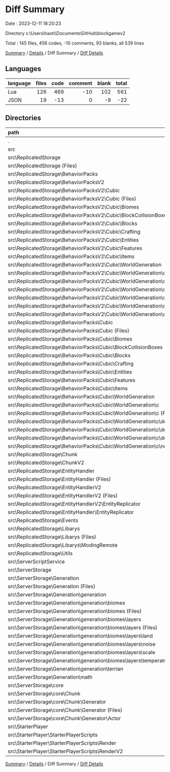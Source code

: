 # Diff Summary

Date : 2023-12-11 18:20:23

Directory c:\\Users\\haoti\\Documents\\GitHub\\blockgamev2

Total : 145 files,  456 codes, -10 comments, 93 blanks, all 539 lines

[Summary](results.md) / [Details](details.md) / Diff Summary / [Diff Details](diff-details.md)

## Languages
| language | files | code | comment | blank | total |
| :--- | ---: | ---: | ---: | ---: | ---: |
| Lua | 126 | 469 | -10 | 102 | 561 |
| JSON | 19 | -13 | 0 | -9 | -22 |

## Directories
| path | files | code | comment | blank | total |
| :--- | ---: | ---: | ---: | ---: | ---: |
| . | 145 | 456 | -10 | 93 | 539 |
| src | 145 | 456 | -10 | 93 | 539 |
| src\\ReplicatedStorage | 110 | -468 | -12 | -5 | -485 |
| src\\ReplicatedStorage (Files) | 4 | -329 | -8 | -4 | -341 |
| src\\ReplicatedStorage\\BehaviorPacks | 29 | 2,897 | 3 | 30 | 2,930 |
| src\\ReplicatedStorage\\BehaviorPacksV2 | 29 | -3,093 | -12 | -32 | -3,137 |
| src\\ReplicatedStorage\\BehaviorPacksV2\\Cubic | 29 | -3,093 | -12 | -32 | -3,137 |
| src\\ReplicatedStorage\\BehaviorPacksV2\\Cubic (Files) | 3 | -215 | -11 | -4 | -230 |
| src\\ReplicatedStorage\\BehaviorPacksV2\\Cubic\\Biomes | 1 | -16 | 0 | -1 | -17 |
| src\\ReplicatedStorage\\BehaviorPacksV2\\Cubic\\BlockCollisionBoxes | 1 | -20 | 0 | -1 | -21 |
| src\\ReplicatedStorage\\BehaviorPacksV2\\Cubic\\Blocks | 1 | -1 | 0 | 0 | -1 |
| src\\ReplicatedStorage\\BehaviorPacksV2\\Cubic\\Crafting | 1 | -50 | 0 | -6 | -56 |
| src\\ReplicatedStorage\\BehaviorPacksV2\\Cubic\\Entities | 3 | -90 | 0 | -12 | -102 |
| src\\ReplicatedStorage\\BehaviorPacksV2\\Cubic\\Features | 1 | -70 | -1 | -2 | -73 |
| src\\ReplicatedStorage\\BehaviorPacksV2\\Cubic\\Items | 1 | -1 | 0 | 0 | -1 |
| src\\ReplicatedStorage\\BehaviorPacksV2\\Cubic\\WorldGeneration | 17 | -2,630 | 0 | -6 | -2,636 |
| src\\ReplicatedStorage\\BehaviorPacksV2\\Cubic\\WorldGeneration\\c | 17 | -2,630 | 0 | -6 | -2,636 |
| src\\ReplicatedStorage\\BehaviorPacksV2\\Cubic\\WorldGeneration\\c (Files) | 1 | -41 | 0 | -1 | -42 |
| src\\ReplicatedStorage\\BehaviorPacksV2\\Cubic\\WorldGeneration\\c\\density_function | 15 | -2,316 | 0 | -1 | -2,317 |
| src\\ReplicatedStorage\\BehaviorPacksV2\\Cubic\\WorldGeneration\\c\\density_function (Files) | 4 | -28 | 0 | 0 | -28 |
| src\\ReplicatedStorage\\BehaviorPacksV2\\Cubic\\WorldGeneration\\c\\density_function\\overworld | 11 | -2,288 | 0 | -1 | -2,289 |
| src\\ReplicatedStorage\\BehaviorPacksV2\\Cubic\\WorldGeneration\\c\\noise_settings | 1 | -273 | 0 | -4 | -277 |
| src\\ReplicatedStorage\\BehaviorPacks\\Cubic | 29 | 2,897 | 3 | 30 | 2,930 |
| src\\ReplicatedStorage\\BehaviorPacks\\Cubic (Files) | 3 | 19 | 2 | 2 | 23 |
| src\\ReplicatedStorage\\BehaviorPacks\\Cubic\\Biomes | 1 | 16 | 0 | 1 | 17 |
| src\\ReplicatedStorage\\BehaviorPacks\\Cubic\\BlockCollisionBoxes | 1 | 20 | 0 | 1 | 21 |
| src\\ReplicatedStorage\\BehaviorPacks\\Cubic\\Blocks | 1 | 1 | 0 | 0 | 1 |
| src\\ReplicatedStorage\\BehaviorPacks\\Cubic\\Crafting | 1 | 50 | 0 | 6 | 56 |
| src\\ReplicatedStorage\\BehaviorPacks\\Cubic\\Entities | 3 | 90 | 0 | 12 | 102 |
| src\\ReplicatedStorage\\BehaviorPacks\\Cubic\\Features | 1 | 70 | 1 | 2 | 73 |
| src\\ReplicatedStorage\\BehaviorPacks\\Cubic\\Items | 1 | 1 | 0 | 0 | 1 |
| src\\ReplicatedStorage\\BehaviorPacks\\Cubic\\WorldGeneration | 17 | 2,630 | 0 | 6 | 2,636 |
| src\\ReplicatedStorage\\BehaviorPacks\\Cubic\\WorldGeneration\\c | 17 | 2,630 | 0 | 6 | 2,636 |
| src\\ReplicatedStorage\\BehaviorPacks\\Cubic\\WorldGeneration\\c (Files) | 1 | 41 | 0 | 1 | 42 |
| src\\ReplicatedStorage\\BehaviorPacks\\Cubic\\WorldGeneration\\c\\density_function | 15 | 2,316 | 0 | 1 | 2,317 |
| src\\ReplicatedStorage\\BehaviorPacks\\Cubic\\WorldGeneration\\c\\density_function (Files) | 4 | 28 | 0 | 0 | 28 |
| src\\ReplicatedStorage\\BehaviorPacks\\Cubic\\WorldGeneration\\c\\density_function\\overworld | 11 | 2,288 | 0 | 1 | 2,289 |
| src\\ReplicatedStorage\\BehaviorPacks\\Cubic\\WorldGeneration\\c\\noise_settings | 1 | 273 | 0 | 4 | 277 |
| src\\ReplicatedStorage\\Chunk | 1 | 46 | 1 | 5 | 52 |
| src\\ReplicatedStorage\\ChunkV2 | 1 | -46 | -1 | -5 | -52 |
| src\\ReplicatedStorage\\EntityHandler | 15 | 1,791 | 41 | 61 | 1,893 |
| src\\ReplicatedStorage\\EntityHandler (Files) | 7 | 1,190 | 29 | 40 | 1,259 |
| src\\ReplicatedStorage\\EntityHandlerV2 | 15 | -1,791 | -42 | -60 | -1,893 |
| src\\ReplicatedStorage\\EntityHandlerV2 (Files) | 7 | -1,189 | -30 | -39 | -1,258 |
| src\\ReplicatedStorage\\EntityHandlerV2\\EntityReplicator | 8 | -602 | -12 | -21 | -635 |
| src\\ReplicatedStorage\\EntityHandler\\EntityReplicator | 8 | 601 | 12 | 21 | 634 |
| src\\ReplicatedStorage\\Events | 12 | -24 | 0 | -9 | -33 |
| src\\ReplicatedStorage\\Libarys | 2 | 6 | 6 | 6 | 18 |
| src\\ReplicatedStorage\\Libarys (Files) | 1 | 62 | 6 | 7 | 75 |
| src\\ReplicatedStorage\\Libarys\\ModingRemote | 1 | -56 | 0 | -1 | -57 |
| src\\ReplicatedStorage\\Utils | 2 | 75 | 0 | 3 | 78 |
| src\\ServerScriptService | 2 | 0 | 0 | 0 | 0 |
| src\\ServerStorage | 29 | 924 | 8 | 101 | 1,033 |
| src\\ServerStorage\\Generation | 19 | 520 | 2 | 69 | 591 |
| src\\ServerStorage\\Generation (Files) | 1 | 29 | 0 | 11 | 40 |
| src\\ServerStorage\\Generation\\generation | 16 | 397 | 2 | 46 | 445 |
| src\\ServerStorage\\Generation\\generation\\biomes | 15 | 351 | 1 | 40 | 392 |
| src\\ServerStorage\\Generation\\generation\\biomes (Files) | 3 | 87 | 1 | 10 | 98 |
| src\\ServerStorage\\Generation\\generation\\biomes\\layers | 12 | 264 | 0 | 30 | 294 |
| src\\ServerStorage\\Generation\\generation\\biomes\\layers (Files) | 1 | 57 | 0 | 0 | 57 |
| src\\ServerStorage\\Generation\\generation\\biomes\\layers\\land | 3 | 58 | 0 | 2 | 60 |
| src\\ServerStorage\\Generation\\generation\\biomes\\layers\\noise | 1 | 14 | 0 | 2 | 16 |
| src\\ServerStorage\\Generation\\generation\\biomes\\layers\\scale | 3 | 73 | 0 | 15 | 88 |
| src\\ServerStorage\\Generation\\generation\\biomes\\layers\\temperature | 4 | 62 | 0 | 11 | 73 |
| src\\ServerStorage\\Generation\\generation\\terrian | 1 | 46 | 1 | 6 | 53 |
| src\\ServerStorage\\Generation\\math | 2 | 94 | 0 | 12 | 106 |
| src\\ServerStorage\\core | 10 | 404 | 6 | 32 | 442 |
| src\\ServerStorage\\core\\Chunk | 10 | 404 | 6 | 32 | 442 |
| src\\ServerStorage\\core\\Chunk\\Generator | 10 | 404 | 6 | 32 | 442 |
| src\\ServerStorage\\core\\Chunk\\Generator (Files) | 6 | 382 | 6 | 30 | 418 |
| src\\ServerStorage\\core\\Chunk\\Generator\\Actor | 4 | 22 | 0 | 2 | 24 |
| src\\StarterPlayer | 4 | 0 | -6 | -3 | -9 |
| src\\StarterPlayer\\StarterPlayerScripts | 4 | 0 | -6 | -3 | -9 |
| src\\StarterPlayer\\StarterPlayerScripts\\Render | 1 | 28 | 0 | 2 | 30 |
| src\\StarterPlayer\\StarterPlayerScripts\\RenderV2 | 1 | -28 | 0 | -2 | -30 |

[Summary](results.md) / [Details](details.md) / Diff Summary / [Diff Details](diff-details.md)